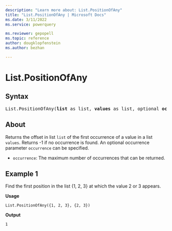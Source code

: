```yaml
---
description: "Learn more about: List.PositionOfAny"
title: "List.PositionOfAny | Microsoft Docs"
ms.date: 3/11/2022
ms.service: powerquery

ms.reviewer: gepopell
ms.topic: reference
author: dougklopfenstein
ms.author: bezhan

---
```

# List.PositionOfAny

## Syntax

<pre>
List.PositionOfAny(<b>list</b> as list, <b>values</b> as list, optional <b>occurrence</b> as nullable number, optional <b>equationCriteria</b> as any) as any
</pre>
  
## About

Returns the offset in list `list` of the first occurrence of a value in a list `values`. Returns -1 if no occurrence is found. An optional occurrence parameter `occurrence` can be specified.

* `occurrence`: The maximum number of occurrences that can be returned.

## Example 1

Find the first position in the list {1, 2, 3} at which the value 2 or 3 appears.

**Usage**

```powerquery-m
List.PositionOfAny({1, 2, 3}, {2, 3})
```

**Output**

`1`
